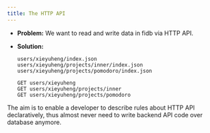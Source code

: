 ```yaml
---
title: The HTTP API
---
```


- **Problem:** We want to read and write data in fidb via HTTP API.

- **Solution:**

  ```
  users/xieyuheng/index.json
  users/xieyuheng/projects/inner/index.json
  users/xieyuheng/projects/pomodoro/index.json
  ```

  ```
  GET users/xieyuheng
  GET users/xieyuheng/projects/inner
  GET users/xieyuheng/projects/pomodoro
  ```

The aim is to enable a developer to describe rules about HTTP API declaratively,
thus almost never need to write backend API code over database anymore.
